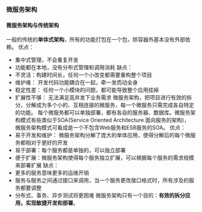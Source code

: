 ### 微服务架构

#### 微服务架构与传统架构
一般的传统的**单体式架构**，所有的功能打包在一个包，除容器外基本没有外部依赖。
优点：
* 集中式管理，不会重复开发
* 功能都在本地，没有分布式管理和调用消耗
缺点：
* 不灵活：构建时间长，任何一个小改变都需要重构整个项目
* 维护难： 开发代码功能耦合在一起，牵一发而动全身
* 稳定性差： 任何一个小模块的问题，都可能导致整个应用挂掉
* 扩展性不够： 无法满足高并发下业务需求
微服务架构，把项目进行有效的拆分，分解成为多个小的、互相连接的微服务，每一个微服务只需完成各自特定的功能。
每个微服务都可以单独部署，都有各自的服务器、数据库。微服务架构模式有些类似于SOA(Service Oriented Architecture 面向服务的架构)，
微服务架构模式可看成是一个不包含Web服务和ESB服务的SOA。
优点：
* 易于开发和维护： 微服务架构分解了庞大的单体应用，使得分解后的每个微服务都相对于更好的开发
* 易于部署：每个服务都是单独的，可以独立部署
* 便于扩展：微服务架构使得每个服务独立扩展，可以根据每个服务的需求规模来部署扩展
缺点：
* 更多的服务意味更多的运维开销
* 服务与服务之间通过接口来调用，当一个服务更改接口格式时，所有涉及的服务都要调整
* 分布式、事务、异步测试将更困难
微服务架构只有一个目的：**有效的拆分应用，实现敏捷开发和部署**。